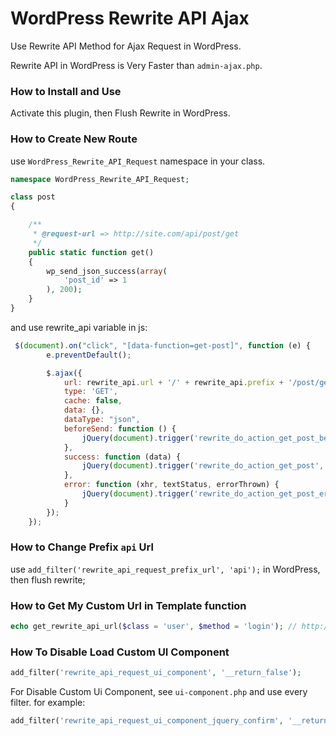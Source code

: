 # WordPress Rewrite API Ajax
Use Rewrite API Method for Ajax Request in WordPress.

Rewrite API in WordPress is Very Faster than `admin-ajax.php`.

### How to Install and Use
Activate this plugin, then Flush Rewrite in WordPress.

### How to Create New Route

use `WordPress_Rewrite_API_Request` namespace in your class.


```php
namespace WordPress_Rewrite_API_Request;

class post
{

    /**
     * @request-url => http://site.com/api/post/get
     */
    public static function get()
    {
        wp_send_json_success(array(
            'post_id' => 1
        ), 200);
    }
}
```

and use rewrite_api variable in js:

```js
 $(document).on("click", "[data-function=get-post]", function (e) {
        e.preventDefault();

        $.ajax({
            url: rewrite_api.url + '/' + rewrite_api.prefix + '/post/get',
            type: 'GET',
            cache: false,
            data: {},
            dataType: "json",
            beforeSend: function () {
                jQuery(document).trigger('rewrite_do_action_get_post_before', {});
            },
            success: function (data) {
                jQuery(document).trigger('rewrite_do_action_get_post', {return: data});
            },
            error: function (xhr, textStatus, errorThrown) {
                jQuery(document).trigger('rewrite_do_action_get_post_error', {message: xhr.responseJSON.message});
            }
        });
    });
```


### How to Change Prefix `api` Url

use `add_filter('rewrite_api_request_prefix_url', 'api');` in WordPress, then flush rewrite;


### How to Get My Custom Url in Template function

```php
echo get_rewrite_api_url($class = 'user', $method = 'login'); // http://site.com/rewrite-api/user/login
```

### How To Disable Load Custom UI Component

```php
add_filter('rewrite_api_request_ui_component', '__return_false');
```

For Disable Custom Ui Component, see `ui-component.php` and use every filter. for example:

```php
add_filter('rewrite_api_request_ui_component_jquery_confirm', '__return_false');
```

